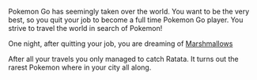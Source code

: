 Pokemon Go has seemingly taken over the world. You want to be the very best, so
you quit your job to become a full time Pokemon Go player. You strive to travel
the world in search of Pokemon!

One night, after quitting your job, you are dreaming of
[Marshmallows](../pikachu/pokeball.md)

After all your travels you only managed to catch Ratata. It turns out the rarest
Pokemon where in your city all along.
